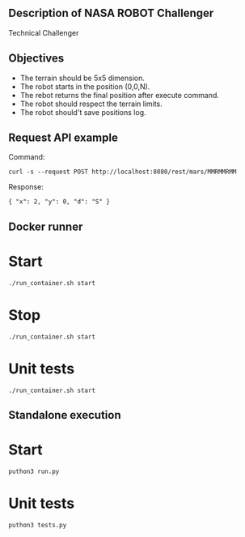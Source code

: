 ## Description of NASA ROBOT Challenger

Technical Challenger

## Objectives

* The terrain should be 5x5 dimension.
* The robot starts in the position (0,0,N).
* The rebot returns the final position after execute command.
* The robot should respect the terrain limits.
* The robot should't save positions log.

## Request API example

Command:

`curl -s --request POST http://localhost:8080/rest/mars/MMRMMRMM`

Response:

```
{ "x": 2, "y": 0, "d": "S" }
```

## Docker runner

# Start

`./run_container.sh start`

# Stop

`./run_container.sh start`

# Unit tests

`./run_container.sh start`

## Standalone execution

# Start

`puthon3 run.py`

# Unit tests

`puthon3 tests.py`
